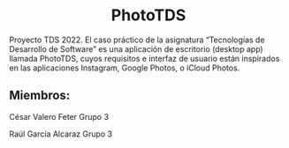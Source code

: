 <h1 align="center">PhotoTDS</h1>
Proyecto TDS 2022. El caso práctico de la asignatura “Tecnologías de Desarrollo de Software” es una aplicación de escritorio (desktop app) llamada PhotoTDS, cuyos requisitos e interfaz de usuario están inspirados en las aplicaciones Instagram, Google Photos, o iCloud Photos.

## Miembros:
César Valero Feter Grupo 3

Raúl García Alcaraz Grupo 3
